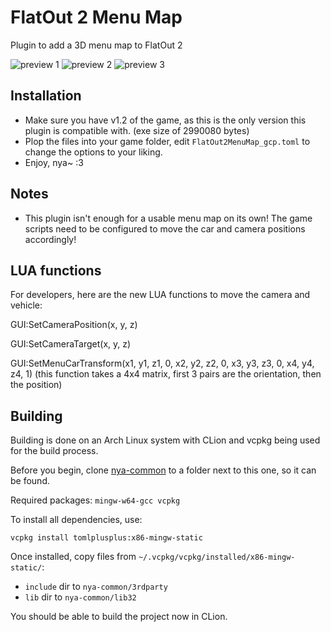 # FlatOut 2 Menu Map

Plugin to add a 3D menu map to FlatOut 2

![preview 1](https://i.imgur.com/9q8vmfJ.png)
![preview 2](https://i.imgur.com/WxBKk5f.png)
![preview 3](https://i.imgur.com/9Njo6MJ.png)

## Installation

- Make sure you have v1.2 of the game, as this is the only version this plugin is compatible with. (exe size of 2990080 bytes)
- Plop the files into your game folder, edit `FlatOut2MenuMap_gcp.toml` to change the options to your liking.
- Enjoy, nya~ :3

## Notes

- This plugin isn't enough for a usable menu map on its own! The game scripts need to be configured to move the car and camera positions accordingly!

## LUA functions

For developers, here are the new LUA functions to move the camera and vehicle:

GUI:SetCameraPosition(x, y, z)

GUI:SetCameraTarget(x, y, z)

GUI:SetMenuCarTransform(x1, y1, z1, 0, x2, y2, z2, 0, x3, y3, z3, 0, x4, y4, z4, 1) (this function takes a 4x4 matrix, first 3 pairs are the orientation, then the position)

## Building

Building is done on an Arch Linux system with CLion and vcpkg being used for the build process. 

Before you begin, clone [nya-common](https://github.com/gaycoderprincess/nya-common) to a folder next to this one, so it can be found.

Required packages: `mingw-w64-gcc vcpkg`

To install all dependencies, use:
```console
vcpkg install tomlplusplus:x86-mingw-static
```

Once installed, copy files from `~/.vcpkg/vcpkg/installed/x86-mingw-static/`:

- `include` dir to `nya-common/3rdparty`
- `lib` dir to `nya-common/lib32`

You should be able to build the project now in CLion.
